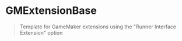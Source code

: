 # GMExtensionBase
> Template for GameMaker extensions using the "Runner Interface Extension" option
